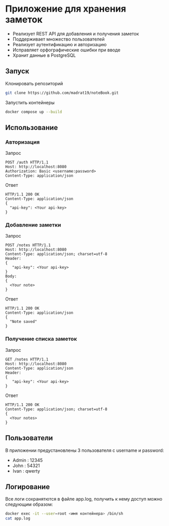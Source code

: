 # Приложение для хранения заметок 
* Реализует REST API для добавления и получения заметок
* Поддерживает множество пользователей
* Реализует аутентификацию и авторизацию
* Исправляет орфографические ошибки при вводе
* Хранит данные в PostgreSQL

## Запуск 
Клонировать репозиторий 
```bash
git clone https://github.com/madrat19/noteBook.git
```
Запустить контейнеры
```bash
docker compose up --build
```

## Использование
### Авторизация 

Запрос
```http
POST /auth HTTP/1.1
Host: http://localhost:8080
Authorization: Basic <username:password>
Content-Type: application/json
```

Ответ
```http
HTTP/1.1 200 OK
Content-Type: application/json
{
  "api-key": <Your api-key>
}
```

### Добавление заметки 

Запрос
``` http
POST /notes HTTP/1.1
Host: http://localhost:8080
Content-Type: application/json; charset=utf-8
Header:
{
   "api-key": <Your api-key>
}
Body:
{
  <Your note>
}
```

Ответ
```http
HTTP/1.1 200 OK
Content-Type: application/json
{
  "Note saved"
}
```

### Получение списка заметок
Запрос
``` http
GET /notes HTTP/1.1
Host: http://localhost:8080
Content-Type: application/json
Header:
{
   "api-key": <Your api-key>
}
```

Ответ
```http
HTTP/1.1 200 OK
Content-Type: application/json; charset=utf-8
{
  <Your notes>
}
```

## Пользователи
В приложении предустановлены 3 пользователя с username и password:
* Admin : 12345
* John : 54321
* Ivan : qwerty

## Логирование
Все логи сохранятются в файле app.log, получить к нему доступ можно следующим образом:
```bash
docker exec -it --user=root <имя контейнера> /bin/sh
cat app.log
```


